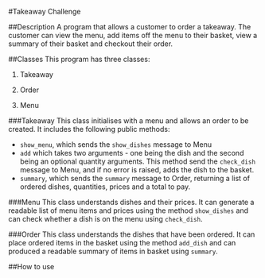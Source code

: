 #Takeaway Challenge

##Description
A program that allows a customer to order a takeaway. The customer can view the menu, add items off the menu to their basket, view a summary of their basket and checkout their order.

##Classes
This program has three classes:

1. Takeaway

2. Order

3. Menu

###Takeaway
This class initialises with a menu and allows an order to be created. It includes the following public methods:
- `show_menu`, which sends the `show_dishes` message to Menu
-  `add` which takes two arguments - one being the dish and the second being an optional quantity arguments. This method send the `check_dish` message to Menu, and if no error is raised, adds the dish to the basket.
- `summary`, which sends the `summary` message to Order, returning a list of ordered dishes, quantities, prices and a total to pay.

###Menu
This class understands dishes and their prices. It can generate a readable list of menu items and prices using the method `show_dishes` and can check whether a dish is on the menu using `check_dish`.

###Order
This class understands the dishes that have been ordered. It can place ordered items in the basket using the method `add_dish` and can produced a readable summary of items in basket using `summary`.

##How to use
